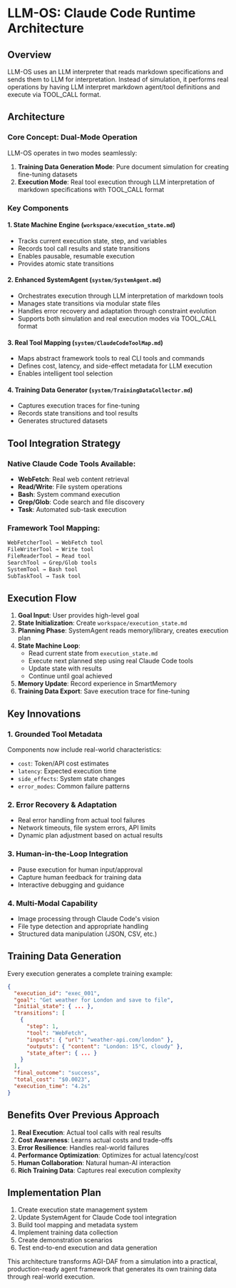 # LLM-OS: Claude Code Runtime Architecture

## Overview

LLM-OS uses an LLM interpreter that reads markdown specifications and sends them to LLM for interpretation. Instead of simulation, it performs real operations by having LLM interpret markdown agent/tool definitions and execute via TOOL_CALL format.

## Architecture

### Core Concept: Dual-Mode Operation

LLM-OS operates in two modes seamlessly:

1. **Training Data Generation Mode**: Pure document simulation for creating fine-tuning datasets
2. **Execution Mode**: Real tool execution through LLM interpretation of markdown specifications with TOOL_CALL format

### Key Components

#### 1. State Machine Engine (`workspace/execution_state.md`)
- Tracks current execution state, step, and variables
- Records tool call results and state transitions  
- Enables pausable, resumable execution
- Provides atomic state transitions

#### 2. Enhanced SystemAgent (`system/SystemAgent.md`)
- Orchestrates execution through LLM interpretation of markdown tools
- Manages state transitions via modular state files
- Handles error recovery and adaptation through constraint evolution
- Supports both simulation and real execution modes via TOOL_CALL format

#### 3. Real Tool Mapping (`system/ClaudeCodeToolMap.md`)
- Maps abstract framework tools to real CLI tools and commands
- Defines cost, latency, and side-effect metadata for LLM execution
- Enables intelligent tool selection

#### 4. Training Data Generator (`system/TrainingDataCollector.md`)
- Captures execution traces for fine-tuning
- Records state transitions and tool results
- Generates structured datasets

## Tool Integration Strategy

### Native Claude Code Tools Available:
- **WebFetch**: Real web content retrieval
- **Read/Write**: File system operations  
- **Bash**: System command execution
- **Grep/Glob**: Code search and file discovery
- **Task**: Automated sub-task execution

### Framework Tool Mapping:
```markdown
WebFetcherTool → WebFetch tool
FileWriterTool → Write tool  
FileReaderTool → Read tool
SearchTool → Grep/Glob tools
SystemTool → Bash tool
SubTaskTool → Task tool
```

## Execution Flow

1. **Goal Input**: User provides high-level goal
2. **State Initialization**: Create `workspace/execution_state.md` 
3. **Planning Phase**: SystemAgent reads memory/library, creates execution plan
4. **State Machine Loop**:
   - Read current state from `execution_state.md`
   - Execute next planned step using real Claude Code tools
   - Update state with results
   - Continue until goal achieved
5. **Memory Update**: Record experience in SmartMemory
6. **Training Data Export**: Save execution trace for fine-tuning

## Key Innovations

### 1. Grounded Tool Metadata
Components now include real-world characteristics:
- `cost`: Token/API cost estimates
- `latency`: Expected execution time
- `side_effects`: System state changes
- `error_modes`: Common failure patterns

### 2. Error Recovery & Adaptation
- Real error handling from actual tool failures
- Network timeouts, file system errors, API limits
- Dynamic plan adjustment based on actual results

### 3. Human-in-the-Loop Integration
- Pause execution for human input/approval
- Capture human feedback for training data
- Interactive debugging and guidance

### 4. Multi-Modal Capability  
- Image processing through Claude Code's vision
- File type detection and appropriate handling
- Structured data manipulation (JSON, CSV, etc.)

## Training Data Generation

Every execution generates a complete training example:

```json
{
  "execution_id": "exec_001",
  "goal": "Get weather for London and save to file",
  "initial_state": { ... },
  "transitions": [
    {
      "step": 1,
      "tool": "WebFetch",
      "inputs": { "url": "weather-api.com/london" },
      "outputs": { "content": "London: 15°C, cloudy" },
      "state_after": { ... }
    }
  ],
  "final_outcome": "success",
  "total_cost": "$0.0023",
  "execution_time": "4.2s"
}
```

## Benefits Over Previous Approach

1. **Real Execution**: Actual tool calls with real results
2. **Cost Awareness**: Learns actual costs and trade-offs
3. **Error Resilience**: Handles real-world failures
4. **Performance Optimization**: Optimizes for actual latency/cost
5. **Human Collaboration**: Natural human-AI interaction
6. **Rich Training Data**: Captures real execution complexity

## Implementation Plan

1. Create execution state management system
2. Update SystemAgent for Claude Code tool integration  
3. Build tool mapping and metadata system
4. Implement training data collection
5. Create demonstration scenarios
6. Test end-to-end execution and data generation

This architecture transforms AGI-DAF from a simulation into a practical, production-ready agent framework that generates its own training data through real-world execution.